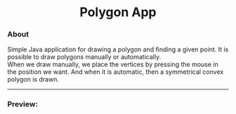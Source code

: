 <h1 align="center">Polygon App</h1>

### About
Simple Java application for drawing a polygon and finding a given point. It is possible to draw polygons manually or automatically.<br>
When we draw manually, we place the vertices by pressing the mouse in the position we want. And when it is automatic, then a symmetrical convex polygon is drawn.
<br><hr>
### Preview:
